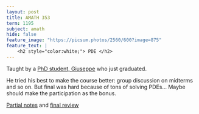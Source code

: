 ```yaml
---
layout: post
title: AMATH 353
term: 1195
subject: amath
hide: false
feature_image: "https://picsum.photos/2560/600?image=875"
feature_text: |
    <h2 style="color:white;"> PDE </h2>
---
```


Taught by a [PhD student, Giuseppe](https://uwaterloo.ca/applied-mathematics/about/people/gsellaro) who just graduated.

He tried his best to make the course better: group discussion on midterms and so on. But final was hard because of tons of solving PDEs... Maybe should make the participation as the bonus.

[Partial notes](/pdfs/1195/amath353.pdf) and [final review](/pdfs/1195/amath353_final.pdf)

